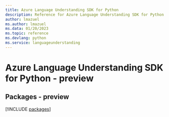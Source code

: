 ```yaml
---
title: Azure Language Understanding SDK for Python
description: Reference for Azure Language Understanding SDK for Python
author: lmazuel
ms.author: lmazuel
ms.data: 01/20/2023
ms.topic: reference
ms.devlang: python
ms.service: languageunderstanding
---
```

# Azure Language Understanding SDK for Python - preview
## Packages - preview
[!INCLUDE [packages](language-understanding-index.md)]